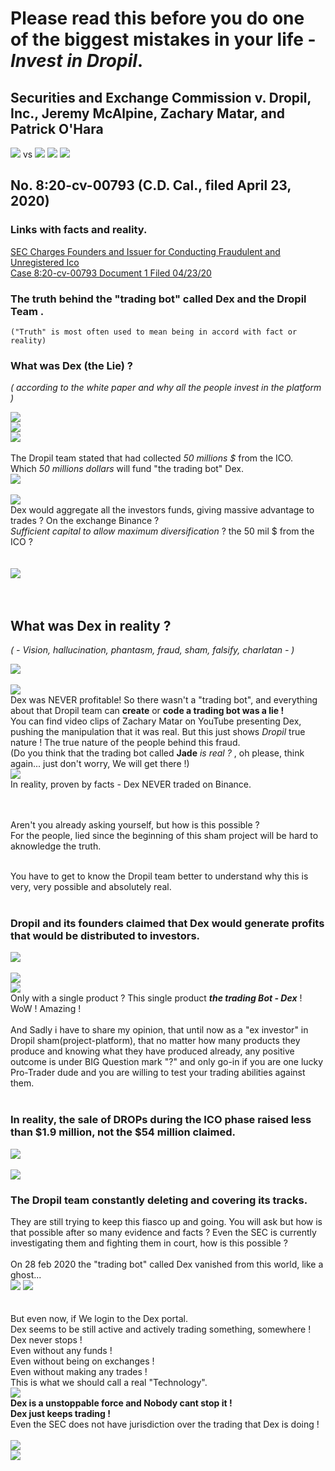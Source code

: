 # Please read this before you do one of the biggest mistakes in your life - **_Invest in Dropil_**.

## Securities and Exchange Commission v. Dropil, Inc., Jeremy McAlpine, Zachary Matar, and Patrick O'Hara

![](assets/README-f7873337.png) vs ![](assets/README-63db68bd.png) ![](assets/README-7ebf97ad.png) ![](assets/README-b3d2deb4.png)

## No. 8:20-cv-00793 (C.D. Cal., filed April 23, 2020)

### Links with facts and reality.

[SEC Charges Founders and Issuer for Conducting Fraudulent and Unregistered Ico](https://www.sec.gov/litigation/litreleases/2020/lr24804.htm)<br>
[Case 8:20-cv-00793 Document 1 Filed 04/23/20](https://www.sec.gov/litigation/complaints/2020/comp24804.pdf)

### The truth behind the "trading bot" called Dex and the **Dropil Team** .<br>

`("Truth" is most often used to mean being in accord with fact or reality)`

### What was Dex (the Lie) ?<br>

_( according to the white paper and why all the people invest in the platform )_<br>

![](assets/README-450ec01a.png)<br>
![](assets/README-10ba05ef.png)<br>
![](assets/README-3ced58a7.png)<br><br>
The Dropil team stated that had collected _50 millions $_ from the ICO.<br>
Which _50 millions dollars_ will fund "the trading bot" Dex.<br>
![](assets/README-73b0c63d.png)<br><br>
![](assets/README-b9c645c3.png)<br>
Dex would aggregate all the investors funds, giving massive advantage to trades ? On the exchange Binance ?<br>
_Sufficient capital to allow maximum diversification_ ? the 50 mil $ from the ICO ?<br><br><br>
![](assets/README-1e23556b.png)<br><br><br>

## What was Dex in reality ?<br>

_( - Vision, hallucination, phantasm, fraud, sham, falsify, charlatan - )_<br>

![](assets/README-d5e0dda0.png)<br>
<br>
![](assets/README-24c87cad.png)<br>
Dex was NEVER profitable! So there wasn't a "trading bot", and everything about that Dropil team can **create** or **code a trading bot was a lie !**<br>
You can find video clips of Zachary Matar on YouTube presenting Dex, pushing the manipulation that it was real. But this just shows _Dropil_ true nature ! The true nature of the people behind this fraud.<br>
(Do you think that the trading bot called **Jade** _is real ?_ , oh please, think again... just don't worry, We will get there !)<br>
![](assets/README-6a905309.png)<br>
In reality, proven by facts - Dex NEVER traded on Binance.

<br><br>
Aren't you already asking yourself, but how is this possible ?<br>
For the people, lied since the beginning of this sham project will be hard to aknowledge the truth.<br><br>

You have to get to know the Dropil team better to understand why this is very, very possible and absolutely real.<br><br>

### Dropil and its founders claimed that Dex would generate profits that would be distributed to investors.<br>

![](assets/README-163b669d.png)<br>
<br>
![](assets/README-e932bbc6.png)<br>
![](assets/README-398fc2d8.png)<br>
Only with a single product ? This single product **_the trading Bot - Dex_** ! WoW ! Amazing !<br>
<br>
And Sadly i have to share my opinion, that until now as a "ex investor" in Dropil sham(project-platform), that no matter how many products they produce and knowing what they have produced already, any positive outcome is under BIG Question mark "?" and only go-in if you are one lucky Pro-Trader dude and you are willing to test your trading abilities against them.<br>
<br>

### In reality, the sale of DROPs during the ICO phase raised less than $1.9 million, not the $54 million claimed.<br>

![](assets/README-92feb876.png)<br>
<br>
![](assets/README-73b0c63d.png)

### The Dropil team constantly deleting and covering its tracks.<br>

They are still trying to keep this fiasco up and going. You will ask but how is that possible after so many evidence and facts ? Even the SEC is currently investigating them and fighting them in court, how is this possible ?<br>
<br>
On 28 feb 2020 the "trading bot" called Dex vanished from this world, like a ghost...<br>
![](assets/README-816c37a0.png) <!-- .element height="10%" width="10%" --> ![](assets/README-29f820cb.png) <!-- .element height="10%" width="10%" --> <br>
<br>
<br>
But even now, if We login to the Dex portal.<br>
Dex seems to be still active and actively trading something, somewhere !<br>
Dex never stops !<br>
Even without any funds !<br>
Even without being on exchanges !<br>
Even without making any trades !<br>
This is what we should call a real "Technology".<br>
![](assets/README-cee8cad3.png)<br>
**Dex is a unstoppable force and Nobody cant stop it !**<br>
**Dex just keeps trading !**<br>
Even the SEC does not have jurisdiction over the trading that Dex is doing !<br>
<br>
![](assets/README-80484386.png)<br>
![](assets/README-ab89da7d.png)<br>
